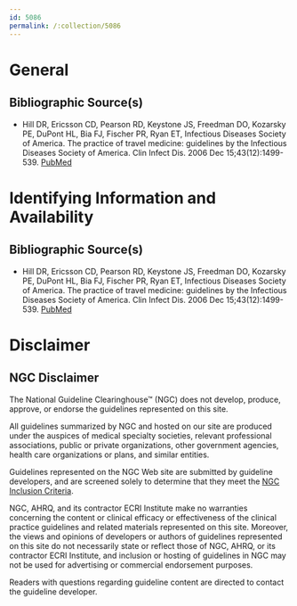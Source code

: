 ```yaml
---
id: 5086
permalink: /:collection/5086
---
```


# General

## Bibliographic Source(s)

- Hill DR, Ericsson CD, Pearson RD, Keystone JS, Freedman DO, Kozarsky PE, DuPont HL, Bia FJ, Fischer PR, Ryan ET, Infectious Diseases Society of America. The practice of travel medicine: guidelines by the Infectious Diseases Society of America. Clin Infect Dis. 2006 Dec 15;43(12):1499-539. [ PubMed ](http://www.ncbi.nlm.nih.gov/entrez/query.fcgi?cmd=Retrieve&db=pubmed&dopt=Abstract&list_uids=17109284)

# Identifying Information and Availability

## Bibliographic Source(s)

- Hill DR, Ericsson CD, Pearson RD, Keystone JS, Freedman DO, Kozarsky PE, DuPont HL, Bia FJ, Fischer PR, Ryan ET, Infectious Diseases Society of America. The practice of travel medicine: guidelines by the Infectious Diseases Society of America. Clin Infect Dis. 2006 Dec 15;43(12):1499-539. [ PubMed ](http://www.ncbi.nlm.nih.gov/entrez/query.fcgi?cmd=Retrieve&db=pubmed&dopt=Abstract&list_uids=17109284)

# Disclaimer

## NGC Disclaimer

The National Guideline Clearinghouse™ (NGC) does not develop, produce, approve, or endorse the guidelines represented on this site.

All guidelines summarized by NGC and hosted on our site are produced under the auspices of medical specialty societies, relevant professional associations, public or private organizations, other government agencies, health care organizations or plans, and similar entities.

Guidelines represented on the NGC Web site are submitted by guideline developers, and are screened solely to determine that they meet the [NGC Inclusion Criteria](/help-and-about/summaries/inclusion-criteria).

NGC, AHRQ, and its contractor ECRI Institute make no warranties concerning the content or clinical efficacy or effectiveness of the clinical practice guidelines and related materials represented on this site. Moreover, the views and opinions of developers or authors of guidelines represented on this site do not necessarily state or reflect those of NGC, AHRQ, or its contractor ECRI Institute, and inclusion or hosting of guidelines in NGC may not be used for advertising or commercial endorsement purposes.

Readers with questions regarding guideline content are directed to contact the guideline developer.

